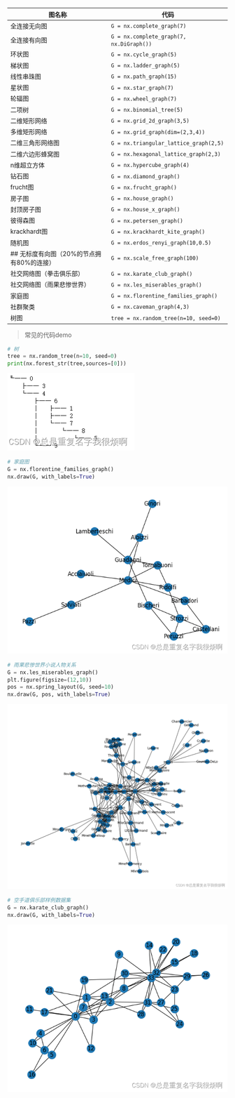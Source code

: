 |图名称| 代码 |
|--|--|
| 全连接无向图 | `G = nx.complete_graph(7) ` |
| 全连接有向图 | `G = nx.complete_graph(7, nx.DiGraph()) ` |
| 环状图 | `G = nx.cycle_graph(5) ` |
| 梯状图 | `G = nx.ladder_graph(5)` |
| 线性串珠图 | `G = nx.path_graph(15) ` |
| 星状图 | `G = nx.star_graph(7)` |
| 轮辐图 | `G = nx.wheel_graph(7) ` |
| 二项树 | `G = nx.binomial_tree(5) ` |
| 二维矩形网络 | `G = nx.grid_2d_graph(3,5) ` |
| 多维矩形网络 | `G = nx.grid_graph(dim=(2,3,4))` |
| 二维三角形网络图 | `G = nx.triangular_lattice_graph(2,5)` |
| 二维六边形蜂窝图 | `G = nx.hexagonal_lattice_graph(2,3)` |
| n维超立方体 | `G = nx.hypercube_graph(4)` |
| 钻石图 | `G = nx.diamond_graph()` |
| frucht图 | `G = nx.frucht_graph()` |
| 房子图 | `G = nx.house_graph()` |
| 封顶房子图 | `G = nx.house_x_graph()` |
| 彼得森图 | `G = nx.petersen_graph()` |
| krackhardt图 | `G = nx.krackhardt_kite_graph()` |
| 随机图 | `G = nx.erdos_renyi_graph(10,0.5)` |
| ## 无标度有向图（20%的节点拥有80%的连接） | `G = nx.scale_free_graph(100)` |
| 社交网络图（拳击俱乐部） | `G = nx.karate_club_graph()` |
| 社交网络图（雨果悲惨世界） | `G = nx.les_miserables_graph()` |
| 家庭图 | `G = nx.florentine_families_graph()` |
| 社群聚类 | `G = nx.caveman_graph(4,3)` |
| 树图 | `tree = nx.random_tree(n=10, seed=0)` |

> 常见的代码demo

```python
# 树
tree = nx.random_tree(n=10, seed=0)
print(nx.forest_str(tree,sources=[0]))
```
![img.png](img.png)

```python
# 家庭图
G = nx.florentine_families_graph()
nx.draw(G, with_labels=True)
```

![img_1.png](img_1.png)

```python
# 雨果悲惨世界小说人物关系
G = nx.les_miserables_graph()
plt.figure(figsize=(12,10))
pos = nx.spring_layout(G, seed=10)
nx.draw(G, pos, with_labels=True)
```

![img_2.png](img_2.png)

```python
# 空手道俱乐部样例数据集
G = nx.karate_club_graph()
nx.draw(G, with_labels=True)
```

![img_3.png](img_3.png)